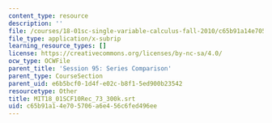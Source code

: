 ```yaml
---
content_type: resource
description: ''
file: /courses/18-01sc-single-variable-calculus-fall-2010/c65b91a14e705706a6e456c6fed496ee_MIT18_01SCF10Rec_73_300k.vtt
file_type: application/x-subrip
learning_resource_types: []
license: https://creativecommons.org/licenses/by-nc-sa/4.0/
ocw_type: OCWFile
parent_title: 'Session 95: Series Comparison'
parent_type: CourseSection
parent_uid: e6b5bcf0-1d4f-e02c-b8f1-5ed900b23542
resourcetype: Other
title: MIT18_01SCF10Rec_73_300k.srt
uid: c65b91a1-4e70-5706-a6e4-56c6fed496ee
---
```

